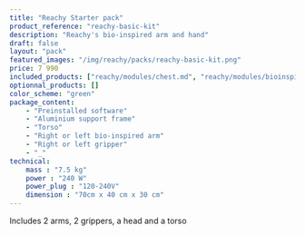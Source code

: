 ```yaml
---
title: "Reachy Starter pack"
product_reference: "reachy-basic-kit"
description: "Reachy's bio-inspired arm and hand"
draft: false
layout: "pack"
featured_images: "/img/reachy/packs/reachy-basic-kit.png"
price: 7 990
included_products: ["reachy/modules/chest.md", "reachy/modules/bioinspired-arm.md", "reachy/modules/gripper.md"]
optionnal_products: []
color_scheme: "green"
package_content: 
    - "Preinstalled software"
    - "Aluminium support frame"
    - "Torso"
    - "Right or left bio-inspired arm"
    - "Right or left gripper"
    - "_"
technical:
    mass : "7.5 kg"
    power : "240 W"
    power_plug : "120-240V"
    dimension : "70cm x 40 cm x 30 cm"
---
```


Includes 2 arms, 2 grippers, a head and a torso
